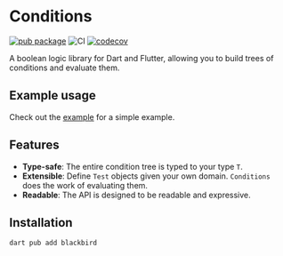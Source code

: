 # Conditions

[![pub package](https://img.shields.io/pub/v/blackbird.svg)](https://pub.dev/packages/blackbird)
![CI](https://github.com/btrautmann/blackbird/actions/workflows/dart.yml/badge.svg)
[![codecov](https://codecov.io/gh/btrautmann/blackbird/graph/badge.svg?token=MXT6227EXW)](https://codecov.io/gh/btrautmann/blackbird)

A boolean logic library for Dart and Flutter, allowing you to build trees of conditions and evaluate them.

## Example usage

Check out the [example](example/lib/main.dart) for a simple example.

## Features

- **Type-safe**: The entire condition tree is typed to your type `T`.
- **Extensible**: Define `Test` objects given your own domain. `Conditions` does the work of evaluating them.
- **Readable**: The API is designed to be readable and expressive.

## Installation

```sh
dart pub add blackbird
```
